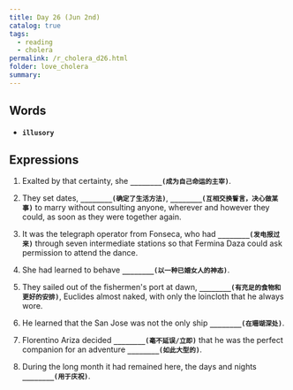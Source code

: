```yaml
---
title: Day 26 (Jun 2nd)
catalog: true
tags: 
  - reading
  - cholera
permalink: /r_cholera_d26.html
folder: love_cholera
summary: 
---
```


## Words

-   <b data-toggle="tooltip" data-original-title="{{site.data.glossary.illusory}}">`illusory`</b>


## Expressions

1.  Exalted by that certainty, she <b data-toggle="tooltip" data-original-title="{{site.data.answers.26_a}}">`________(成为自己命运的主宰)`</b>.

2.  They set dates, <b data-toggle="tooltip" data-original-title="{{site.data.answers.26_b}}">`________(确定了生活方法)`</b>, <b data-toggle="tooltip" data-original-title="{{site.data.answers.26_b2}}">`________(互相交换誓言，决心做某事)`</b> to marry without consulting anyone, wherever and however they could, as soon as they were together again.

3.  It was the telegraph operator from Fonseca, who had <b data-toggle="tooltip" data-original-title="{{site.data.answers.26_c}}">`________(发电报过来)`</b> through seven intermediate stations so that Fermina Daza could ask permission to attend the dance.

4.  She had learned to behave <b data-toggle="tooltip" data-original-title="{{site.data.answers.26_d}}">`________(以一种已婚女人的神态)`</b>.

5.  They sailed out of the fishermen's port at dawn, <b data-toggle="tooltip" data-original-title="{{site.data.answers.26_e}}">`________(有充足的食物和更好的安排)`</b>, Euclides almost naked, with only the loincloth that he always wore.

6.  He learned that the San Jose was not the only ship <b data-toggle="tooltip" data-original-title="{{site.data.answers.26_f}}">`________(在珊瑚深处)`</b>.

7.  Florentino Ariza decided <b data-toggle="tooltip" data-original-title="{{site.data.answers.26_g}}">`________(毫不延误/立即)`</b> that he was the perfect companion for an adventure <b data-toggle="tooltip" data-original-title="{{site.data.answers.26_g2}}">`________(如此大型的)`</b>.

8.  During the long month it had remained here, the days and nights <b data-toggle="tooltip" data-original-title="{{site.data.answers.26_h}}">`________(用于庆祝)`</b>.
